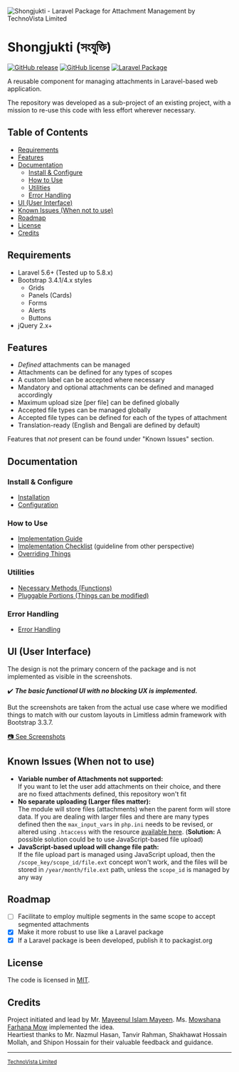 ![Shongjukti - Laravel Package for Attachment Management by TechnoVista Limited](https://user-images.githubusercontent.com/4551598/64144194-3c31dc80-ce35-11e9-9c46-90a88c8db2a4.png)

# Shongjukti (সংযুক্তি)

[![GitHub release](https://img.shields.io/github/release/technovistalimited/shongjukti.svg?style=flat&color=green)](https://github.com/technovistalimited/shongjukti/releases)
[![GitHub license](https://img.shields.io/github/license/technovistalimited/shongjukti.svg?style=flat&color=blue)](https://github.com/technovistalimited/shongjukti/blob/master/LICENSE)
[![Laravel Package](https://img.shields.io/badge/laravel-yes-orange.svg?style=flat&logo=laravel&color=red&logoColor=white)](https://laravel.com/)

A reusable component for managing attachments in Laravel-based web application.

The repository was developed as a sub-project of an existing project, with a mission to re-use this code with less effort wherever necessary.

## Table of Contents
<!-- MarkdownTOC -->

- [Requirements](#user-content-requirements)
- [Features](#user-content-features)
- [Documentation](#user-content-documentation)
	- [Install & Configure](#user-content-install--configure)
	- [How to Use](#user-content-how-to-use)
	- [Utilities](#user-content-utilities)
	- [Error Handling](#user-content-error-handling)
- [UI \(User Interface\)](#user-content-ui-user-interface)
- [Known Issues \(When not to use\)](#user-content-known-issues-when-not-to-use)
- [Roadmap](#user-content-roadmap)
- [License](#user-content-license)
- [Credits](#user-content-credits)

<!-- /MarkdownTOC -->


## Requirements

- Laravel 5.6+ (Tested up to 5.8.x)
- Bootstrap 3.4.1/4.x styles
    - Grids
    - Panels (Cards)
    - Forms
    - Alerts
    - Buttons
- jQuery 2.x+

## Features

- _Defined_ attachments can be managed
- Attachments can be defined for any types of scopes
- A custom label can be accepted where necessary
- Mandatory and optional attachments can be defined and managed accordingly
- Maximum upload size [per file] can be defined globally
- Accepted file types can be managed globally
- Accepted file types can be defined for each of the types of attachment
- Translation-ready (English and Bengali are defined by default)

Features that _not_ present can be found under "Known Issues" section.

## Documentation

### Install & Configure

- [Installation](https://github.com/technovistalimited/shongjukti/wiki/Installation)
- [Configuration](https://github.com/technovistalimited/shongjukti/wiki/Configuration)

### How to Use

- [Implementation Guide](https://github.com/technovistalimited/shongjukti/wiki/Implementation)
- [Implementation Checklist](https://github.com/technovistalimited/shongjukti/wiki/Implementation-Checklist) (guideline from other perspective)
- [Overriding Things](https://github.com/technovistalimited/shongjukti/wiki/Overriding-Things)

### Utilities

- [Necessary Methods (Functions)](https://github.com/technovistalimited/shongjukti/wiki/Necessary-Methods-(Functions))
- [Pluggable Portions (Things can be modified)](https://github.com/technovistalimited/shongjukti/wiki/Pluggable-Portions-(Things-can-be-modified))

### Error Handling

- [Error Handling](https://github.com/technovistalimited/shongjukti/wiki/Error-Handling)


## UI (User Interface)

The design is not the primary concern of the package and is not implemented as visible in the screenshots.

✔️ **_The basic functional UI with no blocking UX is implemented._**

But the screenshots are taken from the actual use case where we modified things to match with our custom layouts in Limitless admin framework with Bootstrap 3.3.7.

[📷 See Screenshots](https://github.com/technovistalimited/shongjukti/wiki/Screenshots)

## Known Issues (When not to use)

- **Variable number of Attachments not supported:**<br>
If you want to let the user add attachments on their choice, and there are no fixed attachments defined, this repository won't fit
- **No separate uploading (Larger files matter):**<br>
The module will store files (attachments) when the parent form will store data. If you are dealing with larger files and there are many types defined then the `max_input_vars` in `php.ini` needs to be revised, or altered using `.htaccess` with the resource [available here](https://stackoverflow.com/a/2364875/1743124). (**Solution:** A possible solution could be to use JavaScript-based file upload)
- **JavaScript-based upload will change file path:**<br>
If the file upload part is managed using JavaScript upload, then the `/scope_key/scope_id/file.ext` concept won't work, and the files will be stored in `/year/month/file.ext` path, unless the `scope_id` is managed by any way

## Roadmap

- [ ] Facilitate to employ multiple segments in the same scope to accept segmented attachments
- [x] Make it more robust to use like a Laravel package
- [x] If a Laravel package is been developed, publish it to packagist.org

## License

The code is licensed in [MIT](https://opensource.org/licenses/MIT).

## Credits

Project initiated and lead by Mr. [Mayeenul Islam Mayeen](https://github.com/mayeenulislam). Ms. [Mowshana Farhana Mow](https://github.com/mowshana) implemented the idea.<br>
Heartiest thanks to Mr. Nazmul Hasan, Tanvir Rahman, Shakhawat Hossain Mollah, and Shipon Hossain for their valuable feedback and guidance.

----
<sup>[TechnoVista Limited](https://technovista.com.bd/)</sup>
